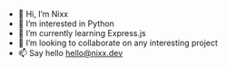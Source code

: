 - 👋 Hi, I’m Nixx
- 👀 I’m interested in Python
- 🌱 I’m currently learning Express.js
- 💞️ I’m looking to collaborate on any interesting project
- 📫 Say hello [hello@nixx.dev](mailto:hello@nixx.dev)
